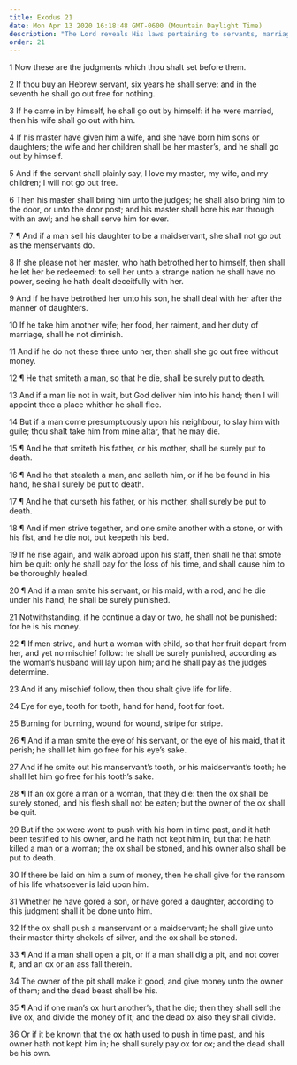 ```yaml
---
title: Exodus 21
date: Mon Apr 13 2020 16:18:48 GMT-0600 (Mountain Daylight Time)
description: "The Lord reveals His laws pertaining to servants, marriage, the death penalty for various offenses, the giving of an eye for an eye and a tooth for a tooth, and the damage done by oxen."
order: 21
---
```


1 Now these are the judgments which thou shalt set before them.

2 If thou buy an Hebrew servant, six years he shall serve: and in the seventh he shall go out free for nothing.

3 If he came in by himself, he shall go out by himself: if he were married, then his wife shall go out with him.

4 If his master have given him a wife, and she have born him sons or daughters; the wife and her children shall be her master’s, and he shall go out by himself.

5 And if the servant shall plainly say, I love my master, my wife, and my children; I will not go out free.

6 Then his master shall bring him unto the judges; he shall also bring him to the door, or unto the door post; and his master shall bore his ear through with an awl; and he shall serve him for ever.

7 ¶ And if a man sell his daughter to be a maidservant, she shall not go out as the menservants do.

8 If she please not her master, who hath betrothed her to himself, then shall he let her be redeemed: to sell her unto a strange nation he shall have no power, seeing he hath dealt deceitfully with her.

9 And if he have betrothed her unto his son, he shall deal with her after the manner of daughters.

10 If he take him another wife; her food, her raiment, and her duty of marriage, shall he not diminish.

11 And if he do not these three unto her, then shall she go out free without money.

12 ¶ He that smiteth a man, so that he die, shall be surely put to death.

13 And if a man lie not in wait, but God deliver him into his hand; then I will appoint thee a place whither he shall flee.

14 But if a man come presumptuously upon his neighbour, to slay him with guile; thou shalt take him from mine altar, that he may die.

15 ¶ And he that smiteth his father, or his mother, shall be surely put to death.

16 ¶ And he that stealeth a man, and selleth him, or if he be found in his hand, he shall surely be put to death.

17 ¶ And he that curseth his father, or his mother, shall surely be put to death.

18 ¶ And if men strive together, and one smite another with a stone, or with his fist, and he die not, but keepeth his bed.

19 If he rise again, and walk abroad upon his staff, then shall he that smote him be quit: only he shall pay for the loss of his time, and shall cause him to be thoroughly healed.

20 ¶ And if a man smite his servant, or his maid, with a rod, and he die under his hand; he shall be surely punished.

21 Notwithstanding, if he continue a day or two, he shall not be punished: for he is his money.

22 ¶ If men strive, and hurt a woman with child, so that her fruit depart from her, and yet no mischief follow: he shall be surely punished, according as the woman’s husband will lay upon him; and he shall pay as the judges determine.

23 And if any mischief follow, then thou shalt give life for life.

24 Eye for eye, tooth for tooth, hand for hand, foot for foot.

25 Burning for burning, wound for wound, stripe for stripe.

26 ¶ And if a man smite the eye of his servant, or the eye of his maid, that it perish; he shall let him go free for his eye’s sake.

27 And if he smite out his manservant’s tooth, or his maidservant’s tooth; he shall let him go free for his tooth’s sake.

28 ¶ If an ox gore a man or a woman, that they die: then the ox shall be surely stoned, and his flesh shall not be eaten; but the owner of the ox shall be quit.

29 But if the ox were wont to push with his horn in time past, and it hath been testified to his owner, and he hath not kept him in, but that he hath killed a man or a woman; the ox shall be stoned, and his owner also shall be put to death.

30 If there be laid on him a sum of money, then he shall give for the ransom of his life whatsoever is laid upon him.

31 Whether he have gored a son, or have gored a daughter, according to this judgment shall it be done unto him.

32 If the ox shall push a manservant or a maidservant; he shall give unto their master thirty shekels of silver, and the ox shall be stoned.

33 ¶ And if a man shall open a pit, or if a man shall dig a pit, and not cover it, and an ox or an ass fall therein.

34 The owner of the pit shall make it good, and give money unto the owner of them; and the dead beast shall be his.

35 ¶ And if one man’s ox hurt another’s, that he die; then they shall sell the live ox, and divide the money of it; and the dead ox also they shall divide.

36 Or if it be known that the ox hath used to push in time past, and his owner hath not kept him in; he shall surely pay ox for ox; and the dead shall be his own.
